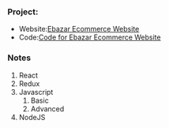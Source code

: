 ### Project:
- Website:[Ebazar Ecommerce Website](https://ebazar-ecommerce-website.onrender.com/)
- Code:[Code for Ebazar Ecommerce Website](https://github.com/Anusree6154s/mern_stack_full_tutorial-coder_dost/tree/main/3.%20React-Redux%20-%20Ecommerce%20Project%20-%20Ebazar)


### Notes
1. React
2. Redux
3. Javascript
    1. Basic
    2. Advanced
4. NodeJS
